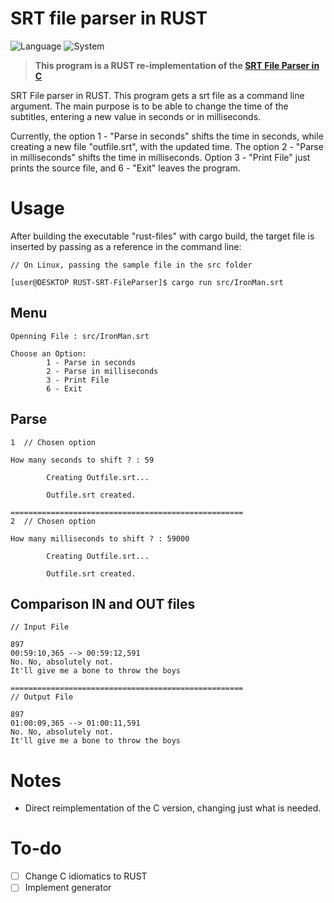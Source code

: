 # SRT file parser in RUST

![Language](https://img.shields.io/badge/Language-RUST-critical?style=for-the-badge&logo=rust)
![System](https://img.shields.io/badge/System-Arch_WSL2-A100FF?style=for-the-badge&logo=windows)

<!--
![Status](https://img.shields.io/badge/status-concluded-87D935?style=for-the-badge)
-->

> **This program is a RUST re-implementation of the [SRT File Parser in C](https://github.com/mateusns12/C-SRT-FileParser)**

SRT File parser in RUST. This program gets a srt file as a command line argument. The main purpose is to be able to change the time of the subtitles, entering a new value in seconds or in milliseconds.

Currently, the option 1 - "Parse in seconds" shifts the time in seconds, while creating a new file "outfile.srt", with the updated time. The option 2 - "Parse in milliseconds" shifts the time in milliseconds. Option 3 - "Print File" just prints the source file, and 6 - "Exit" leaves the program.

# Usage

After building the executable "rust-files" with cargo build, the target file is inserted by passing as a reference in the command line:

````
// On Linux, passing the sample file in the src folder

[user@DESKTOP RUST-SRT-FileParser]$ cargo run src/IronMan.srt
````
## Menu

````
Openning File : src/IronMan.srt

Choose an Option:
        1 - Parse in seconds
        2 - Parse in milliseconds
        3 - Print File
        6 - Exit
````
## Parse

````
1  // Chosen option

How many seconds to shift ? : 59

        Creating Outfile.srt...

        Outfile.srt created.

====================================================
2  // Chosen option

How many milliseconds to shift ? : 59000

        Creating Outfile.srt...

        Outfile.srt created.
````
## Comparison IN and OUT files

````
// Input File

897
00:59:10,365 --> 00:59:12,591
No. No, absolutely not.
It'll give me a bone to throw the boys

====================================================
// Output File

897
01:00:09,365 --> 01:00:11,591
No. No, absolutely not.
It'll give me a bone to throw the boys
````
# Notes 

- Direct reimplementation of the C version, changing just what is needed.

# To-do
- [ ] Change C idiomatics to RUST
- [ ] Implement generator